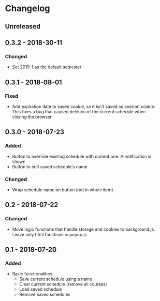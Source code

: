 # Changelog

## Unreleased


## 0.3.2 - 2018-30-11
### Changed
* Set 2019-1 as the default semester


## 0.3.1 - 2018-08-01
### Fixed
* Add expiration date to saved cookie, so it isn't saved as session cookie. This fixes a bug that caused deletion of the current schedule when closing the browser.

## 0.3.0 - 2018-07-23
### Added
* Button to override existing schedule with current one. A notification is shown
* Button to edit saved schedule's name

### Changed
* Wrap schedule name on button (not in whole item)

## 0.2 - 2018-07-22
### Changed
* Move logic functions that handle storage and cookies to background.js. Leave only html functions in popup.js

## 0.1 - 2018-07-20
### Added
* Basic functionalities:
  - Save current schedule using a name
  - Clear current schedule (remove all courses)
  - Load saved schedule
  - Remove saved schedules
